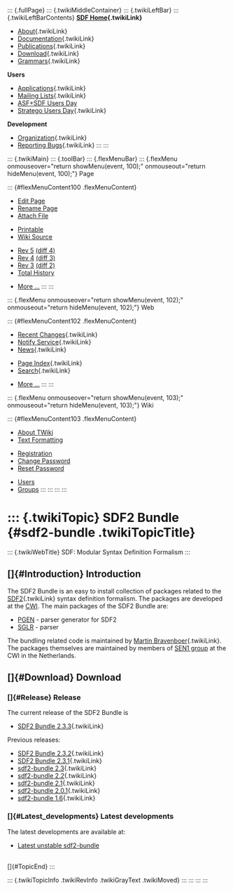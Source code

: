 ::: {.fullPage}
::: {.twikiMiddleContainer}
::: {.twikiLeftBar}
::: {.twikiLeftBarContents}
**[SDF Home](WebHome){.twikiLink}**

-   [About](SdfLanguage){.twikiLink}
-   [Documentation](SdfDocumentation){.twikiLink}
-   [Publications](SdfPublications){.twikiLink}
-   [Download](SdfSoftware){.twikiLink}
-   [Grammars](SdfGrammars){.twikiLink}

**Users**

-   [Applications](SdfApplications){.twikiLink}
-   [Mailing Lists](MailingList){.twikiLink}
-   [ASF+SDF Users
    Day](http://www.cwi.nl/htbin/sen1/twiki/bin/view/SEN1/ASFSDFUsersDay)
-   [Stratego Users Day](../Stratego/StrategoUsersDay){.twikiLink}

**Development**

-   [Organization](SdfDevelopment){.twikiLink}
-   [Reporting Bugs](SdfBugs){.twikiLink}
:::
:::

::: {.twikiMain}
::: {.toolBar}
::: {.flexMenuBar}
::: {.flexMenu onmouseover="return showMenu(event, 100);" onmouseout="return hideMenu(event, 100);"}
Page

::: {#flexMenuContent100 .flexMenuContent}
-   [Edit
    Page](http://www.program-transformation.org/edit/SdfBackup/SdfBundle?t=1536827739)
-   [Rename
    Page](http://www.program-transformation.org/rename/SdfBackup/SdfBundle)
-   [Attach
    File](http://www.program-transformation.org/attach/SdfBackup/SdfBundle)

<!-- -->

-   [Printable](http://www.program-transformation.org/view/SdfBackup/SdfBundle?skin=print.pattern)
-   [Wiki
    Source](http://www.program-transformation.org/view/SdfBackup/SdfBundle?skin=text&raw=on&contenttype=text/plain)

<!-- -->

-   [Rev
    5](http://www.program-transformation.org/view/SdfBackup/SdfBundle?rev=1.5)
    [(diff 4)](http://www.program-transformation.org/rdiff/SdfBackup/SdfBundle?rev1=1.5&rev2=1.4)
-   [Rev
    4](http://www.program-transformation.org/view/SdfBackup/SdfBundle?rev=1.4)
    [(diff 3)](http://www.program-transformation.org/rdiff/SdfBackup/SdfBundle?rev1=1.4&rev2=1.3)
-   [Rev
    3](http://www.program-transformation.org/view/SdfBackup/SdfBundle?rev=1.3)
    [(diff 2)](http://www.program-transformation.org/rdiff/SdfBackup/SdfBundle?rev1=1.3&rev2=1.2)
-   [Total
    History](http://www.program-transformation.org/rdiff/SdfBackup/SdfBundle)

<!-- -->

-   [More
    \...](http://www.program-transformation.org/oops/SdfBackup/SdfBundle?template=oopsmore&param1=1.5&param2=1.5)
:::
:::

::: {.flexMenu onmouseover="return showMenu(event, 102);" onmouseout="return hideMenu(event, 102);"}
Web

::: {#flexMenuContent102 .flexMenuContent}
-   [Recent Changes](WebChanges){.twikiLink}
-   [Notify Service](WebNotify){.twikiLink}
-   [News](WebNews){.twikiLink}

<!-- -->

-   [Page Index](WebIndex){.twikiLink}
-   [Search](WebSearch){.twikiLink}

<!-- -->

-   [More
    \...](http://www.program-transformation.org/oops/SdfBackup/SdfBundle?template=oopsmore&param1=1.5&param2=1.5)
:::
:::

::: {.flexMenu onmouseover="return showMenu(event, 103);" onmouseout="return hideMenu(event, 103);"}
Wiki

::: {#flexMenuContent103 .flexMenuContent}
-   [About
    TWiki](http://www.program-transformation.org/view/TWiki/WebHome)
-   [Text
    Formatting](http://www.program-transformation.org/view/TWiki/TextFormattingRules)

<!-- -->

-   [Registration](http://www.program-transformation.org/view/TWiki/TWikiRegistration)
-   [Change
    Password](http://www.program-transformation.org/view/TWiki/ChangePassword)
-   [Reset
    Password](http://www.program-transformation.org/view/TWiki/ResetPassword)

<!-- -->

-   [Users](http://www.program-transformation.org/view/Main/TWikiUsers)
-   [Groups](http://www.program-transformation.org/view/Main/TWikiGroups)
:::
:::
:::
:::

::: {.twikiTopic}
SDF2 Bundle {#sdf2-bundle .twikiTopicTitle}
===========

::: {.twikiWebTitle}
SDF: Modular Syntax Definition Formalism
:::

[]{#Introduction} Introduction
------------------------------

The SDF2 Bundle is an easy to install collection of packages related to
the [SDF2](WebHome){.twikiLink} syntax definition formalism. The
packages are developed at the [CWI](http://www.cwi.nl). The main
packages of the SDF2 Bundle are:

-   [PGEN](http://www.cwi.nl/projects/MetaEnv/pgen/) - parser generator
    for SDF2
-   [SGLR](http://www.cwi.nl/projects/MetaEnv/sglr/) - parser

The bundling related code is maintained by [Martin
Bravenboer](../Main/MartinBravenboer){.twikiLink}. The packages
themselves are maintained by members of [SEN1
group](http://www.cwi.nl/htbin/sen1/twiki/bin/view/SEN1/WebHome) at the
CWI in the Netherlands.

[]{#Download} Download
----------------------

### []{#Release} Release

The current release of the SDF2 Bundle is

-   [SDF2 Bundle 2.3.3](Sdf2BundleRelease233){.twikiLink}

Previous releases:

-   [SDF2 Bundle 2.3.2](Sdf2BundleRelease232){.twikiLink}
-   [SDF2 Bundle 2.3.1](Sdf2BundleRelease231){.twikiLink}
-   [sdf2-bundle 2.3](Sdf2BundleRelease23){.twikiLink}
-   [sdf2-bundle 2.2](Sdf2BundleRelease22){.twikiLink}
-   [sdf2-bundle 2.1](Sdf2BundleRelease21){.twikiLink}
-   [sdf2-bundle 2.0.1](Sdf2BundleRelease201){.twikiLink}
-   [sdf2-bundle 1.6](Sdf2BundleRelease16){.twikiLink}

### []{#Latest_developments} Latest developments

The latest developments are available at:

-   [Latest unstable
    sdf2-bundle](http://releases.strategoxt.org/full-status-sdf2-bundle.html)

\
[]{#TopicEnd}
:::

::: {.twikiTopicInfo .twikiRevInfo .twikiGrayText .twikiMoved}
:::
:::
:::
:::
